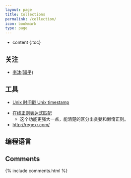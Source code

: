```yaml
---
layout: page
title: Collections
permalink: /collection/
icon: bookmark
type: page
---
```


* content
{:toc}

## 关注
* <a href="https://www.zhihu.com/people/mli65/posts" target="_blank"> 李沐(知乎)</a>

## 工具

* <a href="http://tool.chinaz.com/Tools/unixtime.aspx" target="_blank"> Unix 时间戳 Unix timestamp</a>

- <a href="https://regex101.com/" target="_blank">在线正则表达式匹配</a>
    - 这个功能更强大一点，能清楚的区分出贪婪和懒惰正则。
- <a href="http://regexr.com/" target="_blank">http://regexr.com/</a>

## 编程语言



## Comments

{% include comments.html %}
